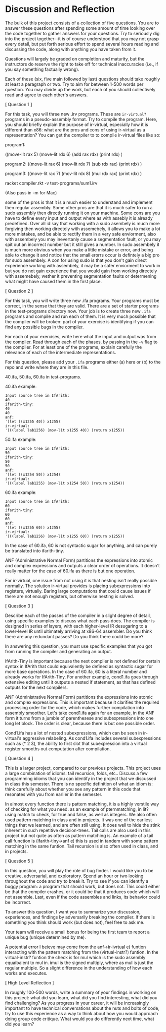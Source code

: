 # Discussion and Reflection


The bulk of this project consists of a collection of five
questions. You are to answer these questions after spending some
amount of time looking over the code together to gather answers for
your questions. Try to seriously dig into the project together--it is
of course understood that you may not grasp every detail, but put
forth serious effort to spend several hours reading and discussing the
code, along with anything you have taken from it.

Questions will largely be graded on completion and maturity, but the
instructors do reserve the right to take off for technical
inaccuracies (i.e., if you say something factually wrong).

Each of these (six, five main followed by last) questions should take
roughly at least a paragraph or two. Try to aim for between 1-500
words per question. You may divide up the work, but each of you should
collectively read and agree to each other's answers.

[ Question 1 ] 

For this task, you will three new .irv programs. These are
`ir-virtual?` programs in a pseudo-assembly format. Try to compile the
program. Here, you should briefly explain the purpose of ir-virtual,
especially how it is different than x86: what are the pros and cons of
using ir-virtual as a representation? You can get the compiler to to
compile ir-virtual files like so: 

program1:

((move-lit rax 5) (move-lit rdx 6) (add rax rdx)  (print rdx) )

program2:
((move-lit rax 6) (mov-lit rdx 7) (sub rdx rax) (print rdx) ) 

program3: 
((move-lit rax 7) (mov-lit rdx 8) (mul rdx rax) (print rdx) )



racket compiler.rkt -v test-programs/sum1.irv 

(Also pass in -m for Mac)

some of the pros is that it is a much easier to understand and implement then regular assembly. Some other pros are that it is much safer to run a sudo assembly then directly running it on your machine. Some cons are you have to define every input and output where as with assebly it is already predefined.  Over all id say that working with a sudo asembely is much more forgiving then working directely with assemebely, it allows you to make a lot more mistakes, and be able to rectify them in a very safe enviorment, also with assembely you may inevertanly cause a segmentation fault, or you may spit out an incorrect number but it still gives a number. In sudo assembely it is much more obvious when you make a little mistake or error, and being able to change it and notice that the small erorrs occur is defintely a big pro for sudo assembely. A con for using sudo is that you don't gain direct experience working with assembely, it may be a safer enviorment to work in but you do not gain experience that you would gain from working directely with assemebely, wether it preventing segmentation faults or determening what might have caused them in the first place. 

[ Question 2 ] 

For this task, you will write three new .ifa programs. Your programs
must be correct, in the sense that they are valid. There are a set of
starter programs in the test-programs directory now. Your job is to
create three new `.ifa` programs and compile and run each of them. It
is very much possible that the compiler will be broken: part of your
exercise is identifying if you can find any possible bugs in the
compiler.

For each of your exercises, write here what the input and output was
from the compiler. Read through each of the phases, by passing in the
`-v` flag to the compiler. For at least one of the programs, explain
carefully the relevance of each of the intermediate representations.

For this question, please add your `.ifa` programs either (a) here or
(b) to the repo and write where they are in this file.

40.ifa, 50.ifa, 60.ifa in test-programs. 

40.ifa example:
```
Input source tree in IfArith:
40
ifarith-tiny:
40
40
anf:
'(let ((x1255 40)) x1255)
ir-virtual:
'(((label lab1256) (mov-lit x1255 40)) (return x1255))
```

50.ifa example:
```
Input source tree in IfArith:
50
ifarith-tiny:
50
50
anf:
'(let ((x1254 50)) x1254)
ir-virtual:
'(((label lab1255) (mov-lit x1254 50)) (return x1254))
```

60.ifa example:
```
Input source tree in IfArith:
60
ifarith-tiny:
60
60
anf:
'(let ((x1255 60)) x1255)
ir-virtual:
'(((label lab1256) (mov-lit x1255 60)) (return x1255))
```
In the case of 60.ifa, 60 is not syntactic sugar for anything, and can purely be translated into ifarith-tiny.

ANF (Administrative Normal Form) partitions the expressions into atomic and complex expressions and outputs a clear order of operations. It doesn't really matter for the case of 60.ifa as there is but one operation.

For ir-virtual, one issue from not using it is that nesting isn't really possible normally. The solution ir-virtual provides is placing subexpressions into registers, virtually. Baring large computations that could cause issues if there are not enough registers, but otherwise nesting is solved.

[ Question 3 ] 

Describe each of the passes of the compiler in a slight degree of
detail, using specific examples to discuss what each pass does. The
compiler is designed in series of layers, with each higher-level IR
desugaring to a lower-level IR until ultimately arriving at x86-64
assembler. Do you think there are any redundant passes? Do you think
there could be more?

In answering this question, you must use specific examples that you
got from running the compiler and generating an output.

IfArith-Tiny is important because the next compiler is not defined for certain syntax in IfArith that could equivalently be defined as syntactic sugar for more base operations. In the case of 60.ifa, 60 is a literal number and already works for IfArith-Tiny. For another example, cond1.ifa goes through extensive editing until it outputs a nested if statement, as that has defined outputs for the next compilers. 

ANF (Administrative Normal Form) partitions the expressions into atomic and complex expressions. This is important because it clarifies the required processing order for the code, which makes further compilation into assembly smoother. Let's take cond1.ifa again for an example, in the ANF form it turns from a jumble of parenthesese and subexpressions into one long let block. The order is clear, because there is but one possible order.

Cond1.ifa has a lot of nested subexpressions, which can be seen in ir-virtual's aggressive relabeling. As cond1.ifa includes several subexpressions such as (* 2 3), the ability to first slot that subexpression into a virtual register smooths out computation after compilation.

[ Question 4 ] 

This is a larger project, compared to our previous projects. This
project uses a large combination of idioms: tail recursion, folds,
etc.. Discuss a few programming idioms that you can identify in the
project that we discussed in class this semester. There is no specific
definition of what an idiom is: think carefully about whether you see
any pattern in this code that resonates with you from earlier in the
semester.

In almost every function there is pattern matching, it is a highly verstile way of checking for what you need. as an example of pternmatching, in lit? using match to check, for true and false, as well as integers.  We also often used pattern matching in class and in projects. It was one of the earliest things that we learned, and are often still using. It does well to hide the stink inherent in such repetitive decision-trees. Tail calls are also used in this project but not quite as often as pattern matching is. An example of a tail call function is (ifarith-tiny->anf e) this is used in tandem with some pattern matching in the same funtion. Tail recursion is also often used in class, and in projects. 

[ Question 5 ] 

In this question, you will play the role of bug finder. I would like
you to be creative, adversarial, and exploratory. Spend an hour or two
looking throughout the code and try to break it. Try to see if you can
identify a buggy program: a program that should work, but does
not. This could either be that the compiler crashes, or it could be
that it produces code which will not assemble. Last, even if the code
assembles and links, its behavior could be incorrect.

To answer this question, I want you to summarize your discussion,
experiences, and findings by adversarily breaking the compiler. If
there is something you think should work (but does not), feel free to
ask me.

Your team will receive a small bonus for being the first team to
report a unique bug (unique determined by me).

A potential error I beieve may come from the anf->ir-ivrtual e) funtion interacting with the pattern matching from the (virtual-instr?) funtion. In the virtual-instr? funtion the check is for mul which is the sudo assembly equaibalent to mul in. imul is the signed multiply, where as mul is just the regular multiple. So a slight difference in the understanding of how each works and executes. 



[ High Level Reflection ] 

In roughly 100-500 words, write a summary of your findings in working
on this project: what did you learn, what did you find interesting,
what did you find challenging? As you progress in your career, it will
be increasingly important to have technical conversations about the
nuts and bolts of code, try to use this experience as a way to think
about how you would approach doing group code critique. What would you
do differently next time, what did you learn?

